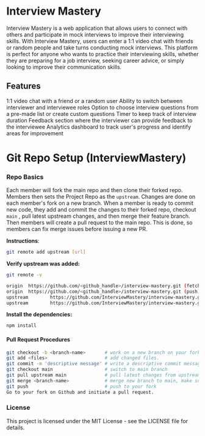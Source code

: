 # Interview Mastery
Interview Mastery is a web application that allows users to connect with others and participate in mock interviews to improve their interviewing skills. With Interview Mastery, users can enter a 1:1 video chat with friends or random people and take turns conducting mock interviews. This platform is perfect for anyone who wants to practice their interviewing skills, whether they are preparing for a job interview, seeking career advice, or simply looking to improve their communication skills.

## Features
1:1 video chat with a friend or a random user
Ability to switch between interviewer and interviewee roles
Option to choose interview questions from a pre-made list or create custom questions
Timer to keep track of interview duration
Feedback section where the interviewer can provide feedback to the interviewee
Analytics dashboard to track user's progress and identify areas for improvement

# Git Repo Setup (InterviewMastery)

### Repo Basics
Each member will fork the main repo and then clone their forked repo. Members then sets the Project Repo as the ```upstream```. Changes are done on each member's fork on a new branch. When a member is ready to commit new code, they add and commit the changes to their forked repo, checkout ```main``` , pull latest upstream changes, and then merge their feature branch. Then members will create a pull request to the main repo. This is done, so members can fix merge issues before issuing a new PR.

__Instructions__:

```bash
git remote add upstream [url]
```

**Verify upstream was added:**

```bash
git remote -v

origin  https://github.com/<github_handle>/interview-mastery.git (fetch)
origin  https://github.com/<github_handle>/interview-mastery.git (push)
upstream        https://github.com/InterviewMastery/interview-mastery.git (fetch)
upstream        https://github.com/InterviewMastery/interview-mastery.git (push)
```

**Install the dependencies:**

```bash
npm install
```

#### Pull Request Procedures

```bash
git checkout -b <branch-name>       # work on a new branch on your fork.
git add <files>                     # add changed files.
git commit -m 'descriptive message' # write a descriptive commit message.
git checkout main                   # switch to main branch
git pull upstream main              # pull latest changes from upstream before committing.
git merge <branch-name>             # merge new branch to main, make sure to resolve any merge conflicts before pushing.
git push                            # push to your fork
Go to your fork on Github and initiate a pull request.
```


### License
This project is licensed under the MIT License - see the LICENSE file for details.



